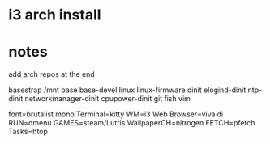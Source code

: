 # i3 arch install
# notes
add arch repos at the end

basestrap /mnt base base-devel linux linux-firmware dinit elogind-dinit ntp-dinit networkmanager-dinit cpupower-dinit git fish vim

font=brutalist mono
Terminal=kitty
WM=i3
Web Browser=vivaldi
RUN=dmenu
GAMES=steam/Lutris
WallpaperCH=nitrogen
FETCH=pfetch
Tasks=htop
